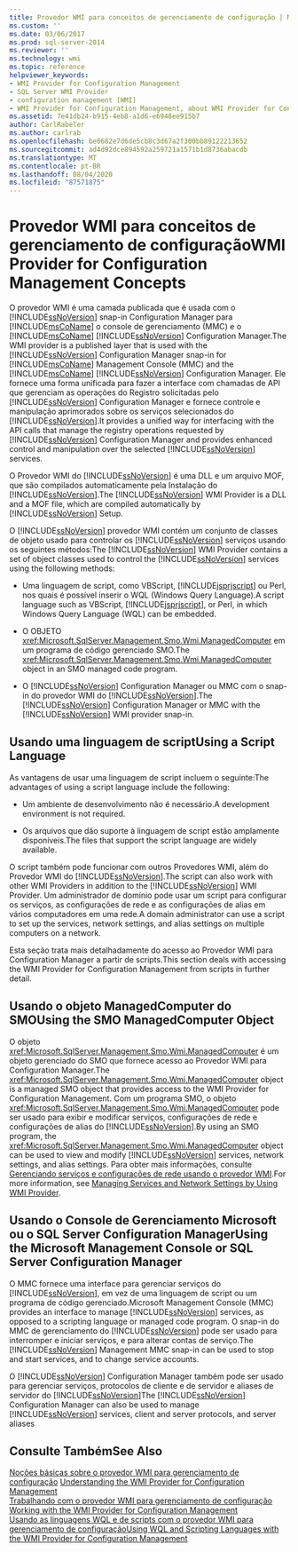 ```yaml
---
title: Provedor WMI para conceitos de gerenciamento de configuração | Microsoft Docs
ms.custom: ''
ms.date: 03/06/2017
ms.prod: sql-server-2014
ms.reviewer: ''
ms.technology: wmi
ms.topic: reference
helpviewer_keywords:
- WMI Provider for Configuration Management
- SQL Server WMI Provider
- configuration management [WMI]
- WMI Provider for Configuration Management, about WMI Provider for Configuration Management
ms.assetid: 7e41db24-b915-4eb8-a1d6-e6948ee915b7
author: CarlRabeler
ms.author: carlrab
ms.openlocfilehash: be0682e7d6de5cb8c3d67a2f300bb89122213652
ms.sourcegitcommit: ad4d92dce894592a259721a1571b1d8736abacdb
ms.translationtype: MT
ms.contentlocale: pt-BR
ms.lasthandoff: 08/04/2020
ms.locfileid: "87571875"
---
```

# <a name="wmi-provider-for-configuration-management-concepts"></a><span data-ttu-id="f6093-102">Provedor WMI para conceitos de gerenciamento de configuração</span><span class="sxs-lookup"><span data-stu-id="f6093-102">WMI Provider for Configuration Management Concepts</span></span>
  <span data-ttu-id="f6093-103">O provedor WMI é uma camada publicada que é usada com o [!INCLUDE[ssNoVersion](../../includes/ssnoversion-md.md)] snap-in Configuration Manager para [!INCLUDE[msCoName](../../includes/msconame-md.md)] o console de gerenciamento (MMC) e o [!INCLUDE[msCoName](../../includes/msconame-md.md)] [!INCLUDE[ssNoVersion](../../includes/ssnoversion-md.md)] Configuration Manager.</span><span class="sxs-lookup"><span data-stu-id="f6093-103">The WMI provider is a published layer that is used with the [!INCLUDE[ssNoVersion](../../includes/ssnoversion-md.md)] Configuration Manager snap-in for [!INCLUDE[msCoName](../../includes/msconame-md.md)] Management Console (MMC) and the [!INCLUDE[msCoName](../../includes/msconame-md.md)] [!INCLUDE[ssNoVersion](../../includes/ssnoversion-md.md)] Configuration Manager.</span></span> <span data-ttu-id="f6093-104">Ele fornece uma forma unificada para fazer a interface com chamadas de API que gerenciam as operações do Registro solicitadas pelo [!INCLUDE[ssNoVersion](../../includes/ssnoversion-md.md)] Configuration Manager e fornece controle e manipulação aprimorados sobre os serviços selecionados do [!INCLUDE[ssNoVersion](../../includes/ssnoversion-md.md)].</span><span class="sxs-lookup"><span data-stu-id="f6093-104">It provides a unified way for interfacing with the API calls that manage the registry operations requested by [!INCLUDE[ssNoVersion](../../includes/ssnoversion-md.md)] Configuration Manager and provides enhanced control and manipulation over the selected [!INCLUDE[ssNoVersion](../../includes/ssnoversion-md.md)] services.</span></span>  
  
 <span data-ttu-id="f6093-105">O Provedor WMI do [!INCLUDE[ssNoVersion](../../includes/ssnoversion-md.md)] é uma DLL e um arquivo MOF, que são compilados automaticamente pela Instalação do [!INCLUDE[ssNoVersion](../../includes/ssnoversion-md.md)].</span><span class="sxs-lookup"><span data-stu-id="f6093-105">The [!INCLUDE[ssNoVersion](../../includes/ssnoversion-md.md)] WMI Provider is a DLL and a MOF file, which are compiled automatically by [!INCLUDE[ssNoVersion](../../includes/ssnoversion-md.md)] Setup.</span></span>  
  
 <span data-ttu-id="f6093-106">O [!INCLUDE[ssNoVersion](../../includes/ssnoversion-md.md)] provedor WMI contém um conjunto de classes de objeto usado para controlar os [!INCLUDE[ssNoVersion](../../includes/ssnoversion-md.md)] serviços usando os seguintes métodos:</span><span class="sxs-lookup"><span data-stu-id="f6093-106">The [!INCLUDE[ssNoVersion](../../includes/ssnoversion-md.md)] WMI Provider contains a set of object classes used to control the [!INCLUDE[ssNoVersion](../../includes/ssnoversion-md.md)] services using the following methods:</span></span>  
  
-   <span data-ttu-id="f6093-107">Uma linguagem de script, como VBScript, [!INCLUDE[jsprjscript](../../includes/jsprjscript-md.md)] ou Perl, nos quais é possível inserir o WQL (Windows Query Language).</span><span class="sxs-lookup"><span data-stu-id="f6093-107">A script language such as VBScript, [!INCLUDE[jsprjscript](../../includes/jsprjscript-md.md)], or Perl, in which Windows Query Language (WQL) can be embedded.</span></span>  
  
-   <span data-ttu-id="f6093-108">O OBJETO <xref:Microsoft.SqlServer.Management.Smo.Wmi.ManagedComputer> em um programa de código gerenciado SMO.</span><span class="sxs-lookup"><span data-stu-id="f6093-108">The <xref:Microsoft.SqlServer.Management.Smo.Wmi.ManagedComputer> object in an SMO managed code program.</span></span>  
  
-   <span data-ttu-id="f6093-109">O [!INCLUDE[ssNoVersion](../../includes/ssnoversion-md.md)] Configuration Manager ou MMC com o snap-in do provedor WMI do [!INCLUDE[ssNoVersion](../../includes/ssnoversion-md.md)].</span><span class="sxs-lookup"><span data-stu-id="f6093-109">The [!INCLUDE[ssNoVersion](../../includes/ssnoversion-md.md)] Configuration Manager or MMC with the [!INCLUDE[ssNoVersion](../../includes/ssnoversion-md.md)] WMI provider snap-in.</span></span>  
  
## <a name="using-a-script-language"></a><span data-ttu-id="f6093-110">Usando uma linguagem de script</span><span class="sxs-lookup"><span data-stu-id="f6093-110">Using a Script Language</span></span>  
 <span data-ttu-id="f6093-111">As vantagens de usar uma linguagem de script incluem o seguinte:</span><span class="sxs-lookup"><span data-stu-id="f6093-111">The advantages of using a script language include the following:</span></span>  
  
-   <span data-ttu-id="f6093-112">Um ambiente de desenvolvimento não é necessário.</span><span class="sxs-lookup"><span data-stu-id="f6093-112">A development environment is not required.</span></span>  
  
-   <span data-ttu-id="f6093-113">Os arquivos que dão suporte à linguagem de script estão amplamente disponíveis.</span><span class="sxs-lookup"><span data-stu-id="f6093-113">The files that support the script language are widely available.</span></span>  
  
 <span data-ttu-id="f6093-114">O script também pode funcionar com outros Provedores WMI, além do Provedor WMI do [!INCLUDE[ssNoVersion](../../includes/ssnoversion-md.md)].</span><span class="sxs-lookup"><span data-stu-id="f6093-114">The script can also work with other WMI Providers in addition to the [!INCLUDE[ssNoVersion](../../includes/ssnoversion-md.md)] WMI Provider.</span></span> <span data-ttu-id="f6093-115">Um administrador de domínio pode usar um script para configurar os serviços, as configurações de rede e as configurações de alias em vários computadores em uma rede.</span><span class="sxs-lookup"><span data-stu-id="f6093-115">A domain administrator can use a script to set up the services, network settings, and alias settings on multiple computers on a network.</span></span>  
  
 <span data-ttu-id="f6093-116">Esta seção trata mais detalhadamente do acesso ao Provedor WMI para Configuration Manager a partir de scripts.</span><span class="sxs-lookup"><span data-stu-id="f6093-116">This section deals with accessing the WMI Provider for Configuration Management from scripts in further detail.</span></span>  
  
## <a name="using-the-smo-managedcomputer-object"></a><span data-ttu-id="f6093-117">Usando o objeto ManagedComputer do SMO</span><span class="sxs-lookup"><span data-stu-id="f6093-117">Using the SMO ManagedComputer Object</span></span>  
 <span data-ttu-id="f6093-118">O objeto <xref:Microsoft.SqlServer.Management.Smo.Wmi.ManagedComputer> é um objeto gerenciado do SMO que fornece acesso ao Provedor WMI para Configuration Manager.</span><span class="sxs-lookup"><span data-stu-id="f6093-118">The <xref:Microsoft.SqlServer.Management.Smo.Wmi.ManagedComputer> object is a managed SMO object that provides access to the WMI Provider for Configuration Management.</span></span> <span data-ttu-id="f6093-119">Com um programa SMO, o objeto <xref:Microsoft.SqlServer.Management.Smo.Wmi.ManagedComputer> pode ser usado para exibir e modificar serviços, configurações de rede e configurações de alias do [!INCLUDE[ssNoVersion](../../includes/ssnoversion-md.md)].</span><span class="sxs-lookup"><span data-stu-id="f6093-119">By using an SMO program, the <xref:Microsoft.SqlServer.Management.Smo.Wmi.ManagedComputer> object can be used to view and modify [!INCLUDE[ssNoVersion](../../includes/ssnoversion-md.md)] services, network settings, and alias settings.</span></span> <span data-ttu-id="f6093-120">Para obter mais informações, consulte [Gerenciando serviços e configurações de rede usando o provedor WMI](../server-management-objects-smo/tasks/managing-services-and-network-settings-by-using-wmi-provider.md).</span><span class="sxs-lookup"><span data-stu-id="f6093-120">For more information, see [Managing Services and Network Settings by Using WMI Provider](../server-management-objects-smo/tasks/managing-services-and-network-settings-by-using-wmi-provider.md).</span></span>  
  
## <a name="using-the-microsoft-management-console-or-sql-server-configuration-manager"></a><span data-ttu-id="f6093-121">Usando o Console de Gerenciamento Microsoft ou o SQL Server Configuration Manager</span><span class="sxs-lookup"><span data-stu-id="f6093-121">Using the Microsoft Management Console or SQL Server Configuration Manager</span></span>  
 <span data-ttu-id="f6093-122">O MMC fornece uma interface para gerenciar serviços do [!INCLUDE[ssNoVersion](../../includes/ssnoversion-md.md)], em vez de uma linguagem de script ou um programa de código gerenciado.</span><span class="sxs-lookup"><span data-stu-id="f6093-122">Microsoft Management Console (MMC) provides an interface to manage [!INCLUDE[ssNoVersion](../../includes/ssnoversion-md.md)] services, as opposed to a scripting language or managed code program.</span></span> <span data-ttu-id="f6093-123">O snap-in do MMC de gerenciamento do [!INCLUDE[ssNoVersion](../../includes/ssnoversion-md.md)] pode ser usado para interromper e iniciar serviços, e para alterar contas de serviço.</span><span class="sxs-lookup"><span data-stu-id="f6093-123">The [!INCLUDE[ssNoVersion](../../includes/ssnoversion-md.md)] Management MMC snap-in can be used to stop and start services, and to change service accounts.</span></span>  
  
 <span data-ttu-id="f6093-124">O [!INCLUDE[ssNoVersion](../../includes/ssnoversion-md.md)] Configuration Manager também pode ser usado para gerenciar serviços, protocolos de cliente e de servidor e aliases de servidor do [!INCLUDE[ssNoVersion](../../includes/ssnoversion-md.md)]</span><span class="sxs-lookup"><span data-stu-id="f6093-124">The [!INCLUDE[ssNoVersion](../../includes/ssnoversion-md.md)] Configuration Manager can also be used to manage [!INCLUDE[ssNoVersion](../../includes/ssnoversion-md.md)] services, client and server protocols, and server aliases</span></span>  
  
## <a name="see-also"></a><span data-ttu-id="f6093-125">Consulte Também</span><span class="sxs-lookup"><span data-stu-id="f6093-125">See Also</span></span>  
 <span data-ttu-id="f6093-126">[Noções básicas sobre o provedor WMI para gerenciamento de configuração](understanding-the-wmi-provider-for-configuration-management.md) </span><span class="sxs-lookup"><span data-stu-id="f6093-126">[Understanding the WMI Provider for Configuration Management](understanding-the-wmi-provider-for-configuration-management.md) </span></span>  
 <span data-ttu-id="f6093-127">[Trabalhando com o provedor WMI para gerenciamento de configuração](working-with-the-wmi-provider-for-configuration-management.md) </span><span class="sxs-lookup"><span data-stu-id="f6093-127">[Working with the WMI Provider for Configuration Management](working-with-the-wmi-provider-for-configuration-management.md) </span></span>  
 [<span data-ttu-id="f6093-128">Usando as linguagens WQL e de scripts com o provedor WMI para gerenciamento de configuração</span><span class="sxs-lookup"><span data-stu-id="f6093-128">Using WQL and Scripting Languages with the WMI Provider for Configuration Management</span></span>](using-wql-and-scripting-languages-with-the-wmi-provider.md)  
  
  
